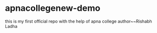 # apnacollegenew-demo
this is my first official repo with the help of apna college
author~~Rishabh Ladha
